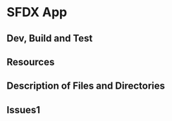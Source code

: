 # SFDX App

## Dev, Build and Test

## Resources

## Description of Files and Directories

## Issues1
